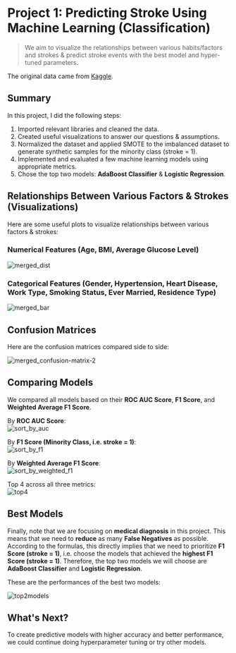 # Project 1: Predicting Stroke Using Machine Learning (Classification)
  > We aim to visualize the relationships between various habits/factors and strokes & predict stroke events with the best model and hyper-tuned parameters.

The original data came from [Kaggle](https://www.kaggle.com/datasets/fedesoriano/stroke-prediction-dataset/data).


## Summary
In this project, I did the following steps:

1. Imported relevant libraries and cleaned the data.
2. Created useful visualizations to answer our questions & assumptions.
3. Normalized the dataset and applied SMOTE to the imbalanced dataset to generate synthetic samples for the minority class (stroke = 1).
4. Implemented and evaluated a few machine learning models using appropriate metrics.
5. Chose the top two models: **AdaBoost Classifier** & **Logistic Regression**.


## Relationships Between Various Factors & Strokes (Visualizations)
Here are some useful plots to visualize relationships between various factors & strokes:

### Numerical Features (Age, BMI, Average Glucose Level)
![merged_dist](https://github.com/user-attachments/assets/9c879520-9eb8-4895-8239-e0340374ac22)

### Categorical Features (Gender, Hypertension, Heart Disease, Work Type, Smoking Status, Ever Married, Residence Type)
![merged_bar](https://github.com/user-attachments/assets/f7187306-6cf5-45ee-863d-759ca150dfde)


## Confusion Matrices
Here are the confusion matrices compared side to side:

![merged_confusion-matrix-2](https://github.com/user-attachments/assets/e1b47599-fac0-471d-9f0f-10fb09b12f59)

## Comparing Models
We compared all models based on their **ROC AUC Score**, **F1 Score**, and **Weighted Average F1 Score**.

By **ROC AUC Score**: <br>
![sort_by_auc](https://github.com/user-attachments/assets/a33f9b76-6a17-4a1b-8790-0a06143f1989)

By **F1 Score (Minority Class, i.e. stroke = 1)**: <br>
![sort_by_f1](https://github.com/user-attachments/assets/de8795c2-0ec1-415c-9ce2-c76eb8ecf51f)

By **Weighted Average F1 Score**: <br>
![sort_by_weighted_f1](https://github.com/user-attachments/assets/48a32969-9b77-4430-8e84-f3bfa4d32a60)

Top 4 across all three metrics: <br>
![top4](https://github.com/user-attachments/assets/b50d03d6-eba6-4198-b85b-56c50c58159f)


## Best Models
Finally, note that we are focusing on **medical diagnosis** in this project. This means that we need to **reduce** as many **False Negatives** as possible. According to the formulas, this directly implies that we need to prioritize **F1 Score (stroke = 1)**, i.e. choose the models that achieved the **highest F1 Score (stroke = 1)**. Therefore, the top two models we will choose are **AdaBoost Classifier** and **Logistic Regression**. 

These are the performances of the best two models:

![top2models](https://github.com/user-attachments/assets/f96f745f-6003-4a6e-ad19-6931aa803fac)


## What's Next?
To create predictive models with higher accuracy and better performance, we could continue doing hyperparameter tuning or try other models.
